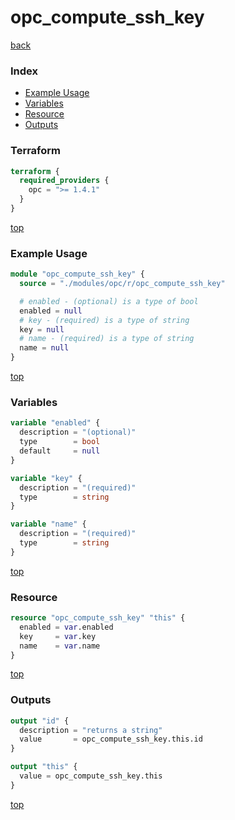 # opc_compute_ssh_key

[back](../opc.md)

### Index

- [Example Usage](#example-usage)
- [Variables](#variables)
- [Resource](#resource)
- [Outputs](#outputs)

### Terraform

```terraform
terraform {
  required_providers {
    opc = ">= 1.4.1"
  }
}
```

[top](#index)

### Example Usage

```terraform
module "opc_compute_ssh_key" {
  source = "./modules/opc/r/opc_compute_ssh_key"

  # enabled - (optional) is a type of bool
  enabled = null
  # key - (required) is a type of string
  key = null
  # name - (required) is a type of string
  name = null
}
```

[top](#index)

### Variables

```terraform
variable "enabled" {
  description = "(optional)"
  type        = bool
  default     = null
}

variable "key" {
  description = "(required)"
  type        = string
}

variable "name" {
  description = "(required)"
  type        = string
}
```

[top](#index)

### Resource

```terraform
resource "opc_compute_ssh_key" "this" {
  enabled = var.enabled
  key     = var.key
  name    = var.name
}
```

[top](#index)

### Outputs

```terraform
output "id" {
  description = "returns a string"
  value       = opc_compute_ssh_key.this.id
}

output "this" {
  value = opc_compute_ssh_key.this
}
```

[top](#index)